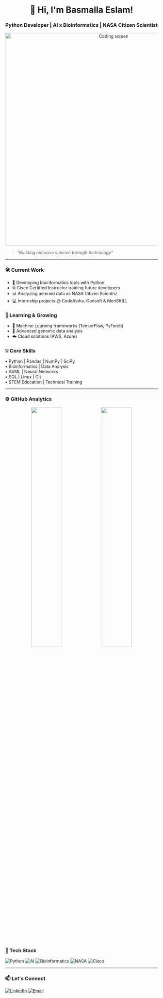 <!-- Professional header with your name -->
<h1 align="center">🚀 Hi, I'm Basmalla Eslam!</h1>
<h3 align="center">Python Developer | AI x Bioinformatics | NASA Citizen Scientist</h3>

<!-- Clean coding GIF -->
<p align="center">
  <img src="https://media.giphy.com/media/L1R1tvI9svkIWwpVYr/giphy.gif" width="700" alt="Coding screen">
</p>

<!-- Mission Statement -->
> *"Building inclusive science through technology"*

---

### 🛠️ Current Work
- 🔭 Developing bioinformatics tools with Python
- 🌐 Cisco Certified Instructor training future developers
- 📊 Analyzing asteroid data as NASA Citizen Scientist
- 💻 Internship projects @ CodeAlpha, Codsoft & MeriSKILL

### 🌱 Learning & Growing
- 🤖 Machine Learning frameworks (TensorFlow, PyTorch)
- 🧬 Advanced genomic data analysis
- ☁️ Cloud solutions (AWS, Azure)

### 💡 Core Skills
<p>
• Python | Pandas | NumPy | SciPy<br>
• Bioinformatics | Data Analysis<br>
• AI/ML | Neural Networks<br>
• SQL | Linux | Git<br>
• STEM Education | Technical Training
</p>

---

### ⚙️ GitHub Analytics
<p align="center">
  <img src="https://github-readme-stats.vercel.app/api?username=basmallaeslam36&show_icons=true&theme=dark&hide_border=true" width="45%">
  <img src="https://github-readme-streak-stats.herokuapp.com/?user=basmallaeslam36&theme=dark&hide_border=true" width="45%">
</p>

### 🧪 Tech Stack
![Python](https://img.shields.io/badge/Python-3776AB?logo=python&logoColor=white)
![AI](https://img.shields.io/badge/AI-FF6F00?logo=ai&logoColor=white)
![Bioinformatics](https://img.shields.io/badge/Bioinformatics-2AA876?logo=dna&logoColor=white)
![NASA](https://img.shields.io/badge/NASA_Citizen_Scientist-0B3D91?logo=nasa&logoColor=white)
![Cisco](https://img.shields.io/badge/Cisco_Instructor-1BA0D7?logo=cisco&logoColor=white)

---

### 📫 Let's Connect
[![LinkedIn](https://img.shields.io/badge/LinkedIn-0077B5?logo=linkedin&logoColor=white)](https://www.linkedin.com/in/basmalla-eslam/)
[![Email](https://img.shields.io/badge/Email-D14836?logo=gmail&logoColor=white)](mailto:basmallaeslam36@gmail.com)
